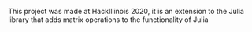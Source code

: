 This project was made at HackIllinois 2020, it is an extension to the Julia library that adds matrix operations
to the functionality of Julia
